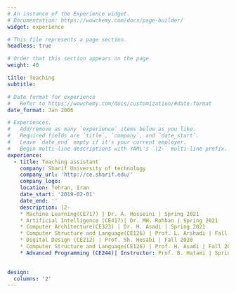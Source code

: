 ```yaml
---
# An instance of the Experience widget.
# Documentation: https://wowchemy.com/docs/page-builder/
widget: experience

# This file represents a page section.
headless: true

# Order that this section appears on the page.
weight: 40

title: Teaching
subtitle:

# Date format for experience
#   Refer to https://wowchemy.com/docs/customization/#date-format
date_format: Jan 2006

# Experiences.
#   Add/remove as many `experience` items below as you like.
#   Required fields are `title`, `company`, and `date_start`.
#   Leave `date_end` empty if it's your current employer.
#   Begin multi-line descriptions with YAML's `|2-` multi-line prefix.
experience:
  - title: Teaching assistant
    company: Sharif University of technology
    company_url: 'http://ce.sharif.edu/'
    company_logo: 
    location: Tehran, Iran
    date_start: '2019-02-01'
    date_end: ''
    description: |2-
 	* Machine Learning(CE717) | Dr. A. Hosseini | Spring 2021
	* Artificial Intelligence (CE417)| Dr. MH. Rohban | Spring 2021
 	* Computer Architecture(CE323) | Dr. H. Asadi | Spring 2021
 	* Computer Structure and Language(CE126) | Prof. L. Arshadi | Fall 2020
 	* Digital Design (CE212) | Prof. Sh. Hesabi | Fall 2020
	* Computer Structure and Language(CE126) | Prof. H. Asadi | Fall 2019
	* Advanced Programming (CE244)| Instructor: Prof. B. Hatami | Spring 2019
        

design:
  columns: '2'
---
```

